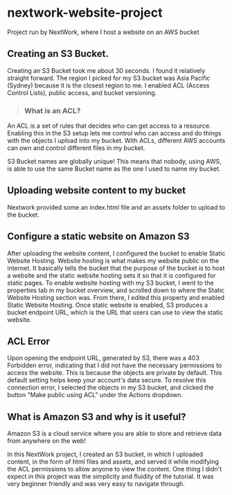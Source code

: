 # nextwork-website-project
Project run by NextWork, where I host a website on an AWS bucket


## Creating an S3 Bucket. 
Creating an S3 Bucket took me about 30 seconds. I found it relatively straight forward. 
The region I picked for my S3 bucket was Asia Pacific (Sydney) because it is the closest region to me.
I enabled ACL (Access Control Lists), public access, and bucket versioning. 

> ### What is an ACL?
An ACL is a set of rules that decides who can get access to a resource. Enabling this in the S3 setup lets me control who can access and do things with the objects I upload into my bucket. With ACLs, different AWS accounts can own and control different files in my bucket.

S3 Bucket names are globally unique! This means that nobody, using AWS, is able to use the same Bucket name as the one I used to name my bucket.

## Uploading website content to my bucket
Nextwork provided some an index.html file and an assets folder to upload to the bucket.

## Configure a static website on Amazon S3
After uploading the website content, I configured the bucket to enable Static Website Hosting. Website hosting is what makes my website public on the internet. It basically tells the bucket that the purpose of the bucket is to host a website and the static website hosting sets it so that it is configured for static pages.
To enable website hosting with my S3 bucket, I went to the properties tab in my bucket overview, and scrolled down to where the Static Website Hosting section was. From there, I edited this property and enabled Static Website Hosting.
Once static website is enabled, S3 produces a bucket endpoint URL, which is the URL that users can use to view the static website.

## ACL Error
Upon opening the endpoint URL, generated by S3, there was a 403 Forbidden error, indicating that I did not have the necessary permissions to access the website. This is because the objects are private by default. This default setting helps keep your account's data secure.
To resolve this connection error, I selected the objects in my S3 bucket, and clicked the button "Make public using ACL" under the Actions dropdown.

## What is Amazon S3 and why is it useful?
Amazon S3 is a cloud service where you are able to store and retrieve data from anywhere on the web!

In this NextWork project, I created an S3 bucket, in which I uploaded content, in the form of html files and assets, and served it while modifying the ACL permissions to allow anyone to view the content.
One thing I didn't expect in this project was the simplicity and fluidity of the tutorial. It was very beginner friendly and was very easy to navigate through.
